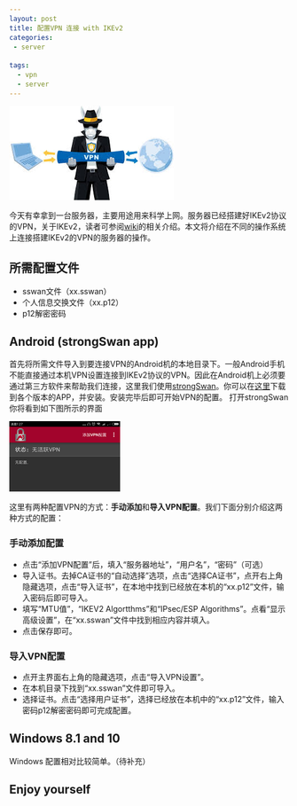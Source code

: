 ```yaml
---
layout: post
title: 配置VPN 连接 with IKEv2
categories: 
 - server

tags:
  - vpn
  - server
---
```

![VPN to the ture word](https://raw.githubusercontent.com/xhan97/xhan97.github.io/master/img/vpn.jpg)

今天有幸拿到一台服务器，主要用途用来科学上网。服务器已经搭建好IKEv2协议的VPN，关于IKEv2，读者可参阅[wiki](https://en.wikipedia.org/wiki/Internet_Key_Exchange)的相关介绍。本文将介绍在不同的操作系统上连接搭建IKEv2的VPN的服务器的操作。

##  所需配置文件

* sswan文件（xx.sswan）
* 个人信息交换文件（xx.p12）
* p12解密密码

## Android (strongSwan app)

首先将所需文件导入到要连接VPN的Android机的本地目录下。一般Android手机不能直接通过本机VPN设置连接到IKEv2协议的VPN。因此在Android机上必须要通过第三方软件来帮助我们连接，这里我们使用[strongSwan](https://www.strongswan.org/)。你可以在[这里](https://download.strongswan.org/Android/)下载到各个版本的APP，并安装。安装完毕后即可开始VPN的配置。
打开strongSwan你将看到如下图所示的界面

![strongSwan 主界面](https://raw.githubusercontent.com/xhan97/xhan97.github.io/master/img/ss_main.png)

这里有两种配置VPN的方式：**手动添加**和**导入VPN配置**。我们下面分别介绍这两种方式的配置：

### 手动添加配置

  * 点击“添加VPN配置”后，填入“服务器地址”，“用户名”，“密码”（可选）
  * 导入证书。去掉CA证书的“自动选择”选项，点击“选择CA证书”，点开右上角隐藏选项，点击“导入证书”，在本地中找到已经放在本机的“xx.p12”文件，输入密码后即可导入。
  * 填写“MTU值”，“IKEV2 Algortthms”和“IPsec/ESP Algorithms”。点看“显示高级设置”，在“xx.sswan”文件中找到相应内容并填入。
  * 点击保存即可。

### 导入VPN配置

  * 点开主界面右上角的隐藏选项，点击“导入VPN设置”。
  * 在本机目录下找到“xx.sswan”文件即可导入。
  * 选择证书。点击“选择用户证书”，选择已经放在本机中的“xx.p12”文件，输入密码p12解密密码即可完成配置。

## Windows 8.1 and 10

Windows 配置相对比较简单。（待补充）


## Enjoy yourself


